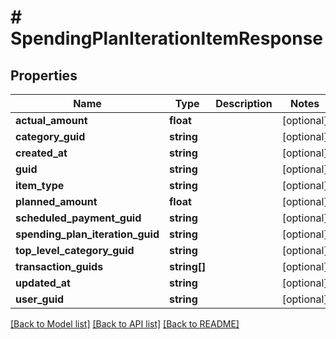 # # SpendingPlanIterationItemResponse

## Properties

Name | Type | Description | Notes
------------ | ------------- | ------------- | -------------
**actual_amount** | **float** |  | [optional]
**category_guid** | **string** |  | [optional]
**created_at** | **string** |  | [optional]
**guid** | **string** |  | [optional]
**item_type** | **string** |  | [optional]
**planned_amount** | **float** |  | [optional]
**scheduled_payment_guid** | **string** |  | [optional]
**spending_plan_iteration_guid** | **string** |  | [optional]
**top_level_category_guid** | **string** |  | [optional]
**transaction_guids** | **string[]** |  | [optional]
**updated_at** | **string** |  | [optional]
**user_guid** | **string** |  | [optional]

[[Back to Model list]](../../README.md#models) [[Back to API list]](../../README.md#endpoints) [[Back to README]](../../README.md)
